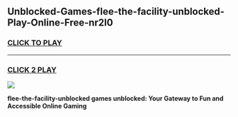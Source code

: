 
## Unblocked-Games-flee-the-facility-unblocked-Play-Online-Free-nr2l0
<h3>
<a href="https://premium76.site?title=flee-the-facility-unblocked&ref=26A">CLICK TO PLAY</a></h3>
<hr>

<h3>
<a href="https://premium76.site?title=flee-the-facility-unblocked&ref=26A">CLICK 2 PLAY</a>
  
</h3>

<a href="https://premium76.site?title=flee-the-facility-unblocked&ref=26A"><img src="https://clearcache.store/games.png"></a>


**flee-the-facility-unblocked games unblocked: Your Gateway to Fun and Accessible Online Gaming**
